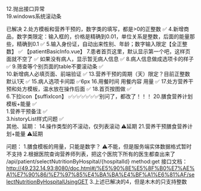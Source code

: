 
12.抛出接口异常   
19.windows系统滚动条


已解决
2.处方模板和营养干预的，数字类的填写，都是>0的正整数            ✅
4.新增商品，数字类限定：输入框的，价格是精确到0.01，单位关系是整数，后面的能量那些，精确到0.1     ✅
5.输入身份证，自动出来性别、年龄；数字输入限定【全正整数】        ✅ 【patientBasicInfo.vue】
7.患者首页这里，默认显示第一个吧，这样页面就不空了              ✅
如果没有病人，显示暂无病人信息                                ✅
8.病人信息做成选项卡的样子                                  ✅
9.筛查等个别页面的table不要滚动条                            ✅   
10.新增病人必填页面、前端验证                                ✅
13.营养干预的周期（天）限定？目前正整数 默认1天                  ✅
15.病人选项卡间距                                          ✅6px
16.用餐时间     用餐内容      用量                           ✅
17.处方营养干预和处方模板，温水放在操作后面                     ✅
18.首页按图做                                              ✅                              
6.下拉icon【suffixIcon】                                ✅✅✅✅✅✅✅️别问了，都改了！！！
20.膳食营养计划模板+能量                                      ✅   
1.营养干预备注                                                ✅   
3.historyList样式问题                                       ✅   
其他、延期：
14.操作类型的不滚动，仅列表滚动                       ⚠️延期
21.营养干预膳食营养计划+能量                       ⚠️延期

问题：
1.膳食模板的用量，只能是数字？            ⚠️不能，但是服务端实体数据格式暂时不支持
2.根据医院查询营养师列表，把这个医院下所有的医生都查出来了
/api/patient/selectNutritionByHospital/{hospitalId}
method:get
接口文档：
http://49.232.14.93:8080/doc.html#/%E5%90%8E%E5%8F%B0%E7%AE%A1%E7%90%86/%E7%97%85%E4%BA%BA%E4%BF%A1%E6%81%AF/selectNutritionByHospitalUsingGET
3.上述已解决的4，但是木木的只支持整数
